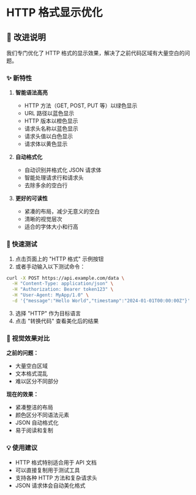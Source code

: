 # HTTP 格式显示优化

## 🎯 改进说明

我们专门优化了 HTTP 格式的显示效果，解决了之前代码区域有大量空白的问题。

### ✨ 新特性

1. **智能语法高亮**
   - HTTP 方法（GET, POST, PUT 等）以绿色显示
   - URL 路径以蓝色显示  
   - HTTP 版本以橙色显示
   - 请求头名称以蓝色显示
   - 请求头值以白色显示
   - 请求体以黄色显示

2. **自动格式化**
   - 自动识别并格式化 JSON 请求体
   - 智能处理请求行和请求头
   - 去除多余的空白行

3. **更好的可读性**
   - 紧凑的布局，减少无意义的空白
   - 清晰的视觉层次
   - 适合的字体大小和行高

### 🚀 快速测试

1. 点击页面上的 "HTTP 格式" 示例按钮
2. 或者手动输入以下测试命令：

```bash
curl -X POST https://api.example.com/data \
  -H "Content-Type: application/json" \
  -H "Authorization: Bearer token123" \
  -H "User-Agent: MyApp/1.0" \
  -d '{"message":"Hello World","timestamp":"2024-01-01T00:00:00Z"}'
```

3. 选择 "HTTP" 作为目标语言
4. 点击 "转换代码" 查看美化后的结果

### 🎨 视觉效果对比

**之前的问题：**
- 大量空白区域
- 文本格式混乱
- 难以区分不同部分

**现在的效果：**
- 紧凑整洁的布局
- 颜色区分不同语法元素
- JSON 自动格式化
- 易于阅读和复制

### 💡 使用建议

- HTTP 格式特别适合用于 API 文档
- 可以直接复制用于测试工具
- 支持各种 HTTP 方法和复杂请求头
- JSON 请求体会自动美化格式 